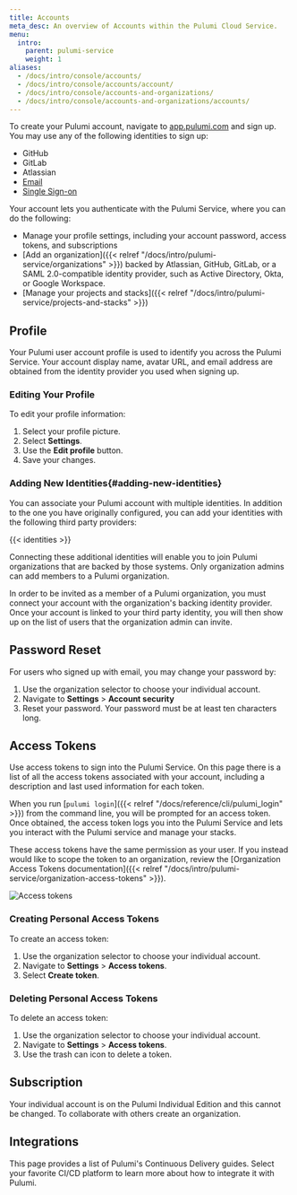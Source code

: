```yaml
---
title: Accounts
meta_desc: An overview of Accounts within the Pulumi Cloud Service.
menu:
  intro:
    parent: pulumi-service
    weight: 1
aliases:
  - /docs/intro/console/accounts/
  - /docs/intro/console/accounts/account/
  - /docs/intro/console/accounts-and-organizations/
  - /docs/intro/console/accounts-and-organizations/accounts/
---
```


To create your Pulumi account, navigate to [app.pulumi.com](https://app.pulumi.com) and sign
up. You may use any of the following identities to sign up:

* GitHub
* GitLab
* Atlassian
* [Email](https://app.pulumi.com/signin/email)
* [Single Sign-on](https://app.pulumi.com/signin/sso)

Your account lets you authenticate with the Pulumi Service, where you can do the
following:

* Manage your profile settings, including your account password, access tokens, and subscriptions
* [Add an organization]({{< relref "/docs/intro/pulumi-service/organizations" >}}) backed by Atlassian, GitHub, GitLab, or a SAML
  2.0-compatible identity provider, such as Active Directory, Okta, or Google Workspace.
* [Manage your projects and stacks]({{< relref "/docs/intro/pulumi-service/projects-and-stacks" >}})

## Profile

Your Pulumi user account profile is used to identify you across the Pulumi
Service. Your account display name, avatar URL, and email address are
obtained from the identity provider you used when signing up.

### Editing Your Profile

To edit your profile information:

1. Select your profile picture.
1. Select **Settings**.
1. Use the **Edit profile** button.
1. Save your changes.

### Adding New Identities{#adding-new-identities}

You can associate your Pulumi account with multiple identities. In addition to the one you have originally configured, you can add your identities with the following third party providers:

{{< identities >}}

Connecting these additional identities will enable
you to join Pulumi organizations that are backed by those systems. Only
organization admins can add members to a Pulumi organization.

In order to be invited as a member of a Pulumi organization, you must connect
your account with the organization's backing identity provider. Once your
account is linked to your third party identity, you will then show up on the
list of users that the organization admin can invite.

## Password Reset

For users who signed up with email, you may change your password by:

1. Use the organization selector to choose your individual account.
1. Navigate to **Settings** > **Account security**
1. Reset your password. Your password must be at least ten characters long.

## Access Tokens

Use access tokens to sign into the Pulumi Service. On this page there is a list of all the access tokens associated with your account, including a description and last used information for each token.

When you run [`pulumi login`]({{< relref "/docs/reference/cli/pulumi_login" >}}) from the command line, you will be prompted for an access token. Once obtained, the access token logs you into the Pulumi Service and lets you interact with the Pulumi service and manage your stacks.

These access tokens have the same permission as your user. If  you instead would like to scope the token to an organization, review the [Organization Access Tokens documentation]({{< relref "/docs/intro/pulumi-service/organization-access-tokens" >}}).

![Access tokens](/images/docs/reference/service/access-tokens.png)

### Creating Personal Access Tokens

To create an access token:

1. Use the organization selector to choose your individual account.
1. Navigate to **Settings** > **Access tokens**.
1. Select **Create token**.

### Deleting Personal Access Tokens

To delete an access token:

1. Use the organization selector to choose your individual account.
1. Navigate to **Settings** > **Access tokens**.
1. Use the trash can icon to delete a token.

## Subscription

Your individual account is on the Pulumi Individual Edition and this cannot be changed. To collaborate with others create an organization.

## Integrations

This page provides a list of Pulumi's Continuous Delivery guides. Select your favorite CI/CD platform to learn more about how to integrate it with Pulumi.

